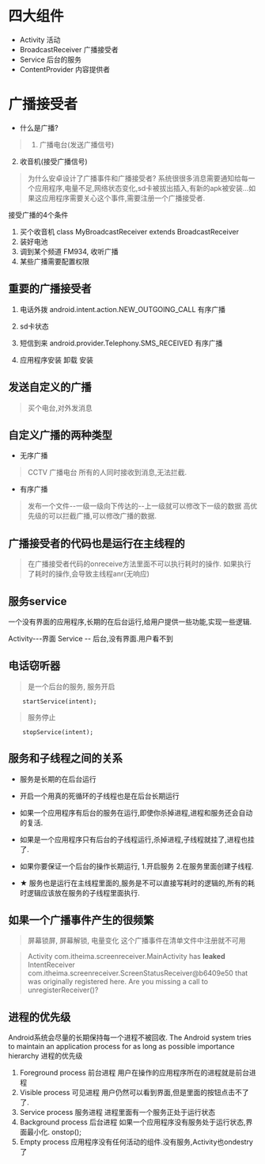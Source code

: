# 四大组件
* Activity 活动
* BroadcastReceiver 广播接受者
* Service 后台的服务
* ContentProvider 内容提供者


# 广播接受者
* 什么是广播?
>1. 广播电台(发送广播信号)
 2. 收音机(接受广播信号)

>为什么安卓设计了广播事件和广播接受者?
>系统很很多消息需要通知给每一个应用程序,电量不足,网络状态变化,sd卡被拔出插入,有新的apk被安装...如果这应用程序需要关心这个事件,需要注册一个广播接受者.

接受广播的4个条件
1. 买个收音机
		class MyBroadcastReceiver extends BroadcastReceiver
2. 装好电池
		 <receiver android:name="com.itheima.receiverdemo.MyBroadcastReceiver" >
3. 调到某个频道 FM934, 收听广播
		<action android:name="android.intent.action.NEW_OUTGOING_CALL"/>
4. 某些广播需要配置权限
		<uses-permission android:name="android.permission.PROCESS_OUTGOING_CALLS"/>



## 重要的广播接受者
1. 电话外拨
		android.intent.action.NEW_OUTGOING_CALL 有序广播
2. sd卡状态
		 <action android:name="android.intent.action.MEDIA_UNMOUNTED"/>
         <action android:name="android.intent.action.MEDIA_MOUNTED"/>
         <data android:scheme="file"/>

3. 短信到来
		android.provider.Telephony.SMS_RECEIVED 有序广播

4. 应用程序安装
		卸载
		 <action android:name="android.intent.action.PACKAGE_REMOVED"/>
		安装
         <action android:name="android.intent.action.PACKAGE_ADDED"/>
         <data android:scheme="package"/>
		

## 发送自定义的广播
>买个电台,对外发消息

## 自定义广播的两种类型
* 无序广播
> CCTV 广播电台  所有的人同时接收到消息,无法拦截.
* 有序广播
> 发布一个文件--一级一级向下传达的--上一级就可以修改下一级的数据
> 高优先级的可以拦截广播,可以修改广播的数据.

## 广播接受者的代码也是运行在主线程的
>在广播接受者代码的onreceive方法里面不可以执行耗时的操作.
>如果执行了耗时的操作,会导致主线程anr(无响应) 


## 服务service
一个没有界面的应用程序,长期的在后台运行,给用户提供一些功能,实现一些逻辑.

Activity---界面
Service -- 后台,没有界面.用户看不到


## 电话窃听器
>是一个后台的服务,
>服务开启

		startService(intent);
>服务停止

		stopService(intent);


## 服务和子线程之间的关系
* 服务是长期的在后台运行
* 开启一个用真的死循环的子线程也是在后台长期运行

* 如果一个应用程序有后台的服务在运行,即使你杀掉进程,进程和服务还会自动的复活.
* 如果是一个应用程序只有后台的子线程运行,杀掉进程,子线程就挂了,进程也挂了.
* 如果你要保证一个后台的操作长期运行, 1.开启服务 2.在服务里面创建子线程.
* ★ 服务也是运行在主线程里面的,服务是不可以直接写耗时的逻辑的,所有的耗时逻辑应该放在服务的子线程里面执行.


## 如果一个广播事件产生的很频繁
>屏幕锁屏, 屏幕解锁, 电量变化
这个广播事件在清单文件中注册就不可用


>Activity com.itheima.screenreceiver.MainActivity has **leaked** IntentReceiver com.itheima.screenreceiver.ScreenStatusReceiver@b6409e50 that was originally registered here. Are you missing a call to unregisterReceiver()?


## 进程的优先级
Android系统会尽量的长期保持每一个进程不被回收.
The Android system tries to maintain an application process for as long as possible
importance hierarchy 进程的优先级
1. Foreground process 前台进程
		用户在操作的应用程序所在的进程就是前台进程
2. Visible process 可见进程
		用户仍然可以看到界面,但是里面的按钮点击不了了.
3. Service process 服务进程
		进程里面有一个服务正处于运行状态
4. Background process 后台进程
		如果一个应用程序没有服务处于运行状态,界面最小化. onstop();
5. Empty process
		应用程序没有任何活动的组件.没有服务,Activity也ondestry了 

